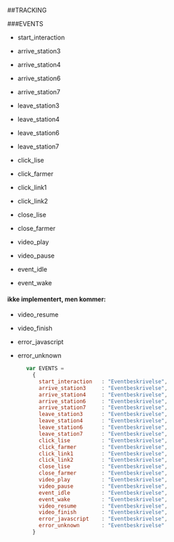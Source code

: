 
##TRACKING







###EVENTS 

* start_interaction 

* arrive_station3 
* arrive_station4 
* arrive_station6 
* arrive_station7 

* leave_station3 
* leave_station4 
* leave_station6 
* leave_station7 

* click_lise 
* click_farmer 
* click_link1 
* click_link2 

* close_lise 
* close_farmer 

* video_play 
* video_pause 

* event_idle 
* event_wake 



#### ikke implementert, men kommer:

* video_resume 
* video_finish 

* error_javascript 
* error_unknown 



```javascript
      var EVENTS = 
        {
          start_interaction   : "Eventbeskrivelse",
          arrive_station3     : "Eventbeskrivelse",
          arrive_station4     : "Eventbeskrivelse",
          arrive_station6     : "Eventbeskrivelse",
          arrive_station7     : "Eventbeskrivelse",
          leave_station3      : "Eventbeskrivelse",
          leave_station4      : "Eventbeskrivelse",
          leave_station6      : "Eventbeskrivelse",
          leave_station7      : "Eventbeskrivelse",
          click_lise          : "Eventbeskrivelse",
          click_farmer        : "Eventbeskrivelse",
          click_link1         : "Eventbeskrivelse",
          click_link2         : "Eventbeskrivelse",
          close_lise          : "Eventbeskrivelse",
          close_farmer        : "Eventbeskrivelse",
          video_play          : "Eventbeskrivelse",
          video_pause         : "Eventbeskrivelse",
          event_idle          : "Eventbeskrivelse",
          event_wake          : "Eventbeskrivelse",
          video_resume        : "Eventbeskrivelse",
          video_finish        : "Eventbeskrivelse",
          error_javascript    : "Eventbeskrivelse",
          error_unknown       : "Eventbeskrivelse"
        }
```

